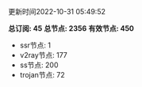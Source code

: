 更新时间2022-10-31 05:49:52

**总订阅: 45**
**总节点: 2356**
**有效节点: 450**
- ssr节点: 1
- v2ray节点: 177
- ss节点: 200
- trojan节点: 72
